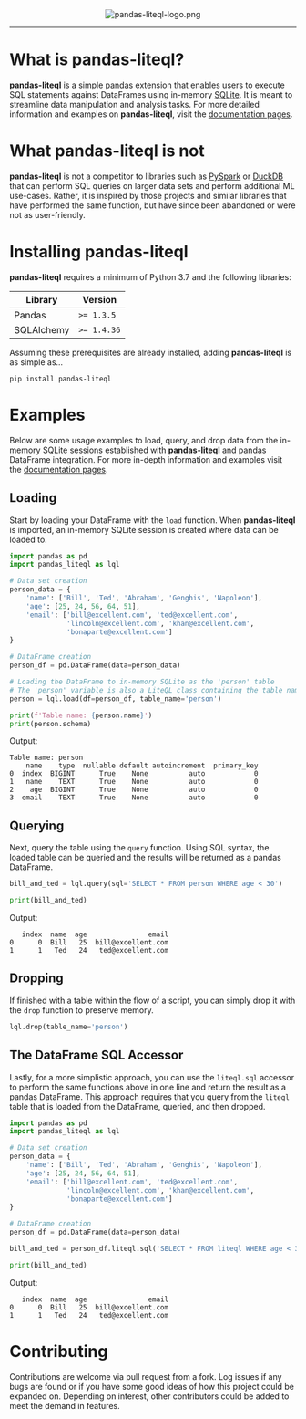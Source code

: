 <div align="center">
    <img src="https://forgineer.pythonanywhere.com/static/pandas_liteql/pandas-liteql-logo.png" alt="pandas-liteql-logo.png"><br>
</div>

---

# What is pandas-liteql?
**pandas-liteql** is a simple [pandas](https://pandas.pydata.org/) extension that enables users to execute SQL statements against DataFrames using in-memory [SQLite](https://www.sqlite.org/index.html). It is meant to streamline data manipulation and analysis tasks. For more detailed information and examples on **pandas-liteql**, visit the [documentation pages](https://forgineer.pythonanywhere.com/pandas-liteql).

# What pandas-liteql is not
**pandas-liteql** is not a competitor to libraries such as [PySpark](https://spark.apache.org/docs/latest/api/python/index.html) or [DuckDB](https://duckdb.org/) that can perform SQL queries on larger data sets and perform additional ML use-cases. Rather, it is inspired by those projects and similar libraries that have performed the same function, but have since been abandoned or were not as user-friendly.

# Installing pandas-liteql
**pandas-liteql** requires a minimum of Python 3.7 and the following libraries:

| Library    | Version      |
|------------|--------------|
| Pandas     | `>= 1.3.5`   |
| SQLAlchemy | `>= 1.4.36`  |

Assuming these prerequisites are already installed, adding **pandas-liteql** is as simple as...

```
pip install pandas-liteql
```

# Examples
Below are some usage examples to load, query, and drop data from the in-memory SQLite sessions established with **pandas-liteql** and pandas DataFrame integration. For more in-depth information and examples visit the [documentation pages](https://forgineer.pythonanywhere.com/pandas-liteql).

## Loading
Start by loading your DataFrame with the `load` function. When **pandas-liteql** is imported, an in-memory SQLite session is created where data can be loaded to.

```python
import pandas as pd
import pandas_liteql as lql

# Data set creation
person_data = {
    'name': ['Bill', 'Ted', 'Abraham', 'Genghis', 'Napoleon'],
    'age': [25, 24, 56, 64, 51],
    'email': ['bill@excellent.com', 'ted@excellent.com',
              'lincoln@excellent.com', 'khan@excellent.com',
              'bonaparte@excellent.com']
}

# DataFrame creation
person_df = pd.DataFrame(data=person_data)

# Loading the DataFrame to in-memory SQLite as the 'person' table
# The 'person' variable is also a LiteQL class containing the table name and schema information
person = lql.load(df=person_df, table_name='person')

print(f'Table name: {person.name}')
print(person.schema)
```

Output:
```
Table name: person
    name    type  nullable default autoincrement  primary_key
0  index  BIGINT      True    None          auto            0
1   name    TEXT      True    None          auto            0
2    age  BIGINT      True    None          auto            0
3  email    TEXT      True    None          auto            0
```

## Querying
Next, query the table using the `query` function. Using SQL syntax, the loaded table can be queried and the results will be returned as a pandas DataFrame.

```python
bill_and_ted = lql.query(sql='SELECT * FROM person WHERE age < 30')

print(bill_and_ted)
```

Output:
```
   index  name  age               email
0      0  Bill   25  bill@excellent.com
1      1   Ted   24   ted@excellent.com
```

## Dropping
If finished with a table within the flow of a script, you can simply drop it with the `drop` function to preserve memory.

```python
lql.drop(table_name='person')
```

## The DataFrame SQL Accessor
Lastly, for a more simplistic approach, you can use the `liteql.sql` accessor to perform the same functions above in one line and return the result as a pandas DataFrame. This approach requires that you query from the `liteql` table that is loaded from the DataFrame, queried, and then dropped.

```python
import pandas as pd
import pandas_liteql as lql

# Data set creation
person_data = {
    'name': ['Bill', 'Ted', 'Abraham', 'Genghis', 'Napoleon'],
    'age': [25, 24, 56, 64, 51],
    'email': ['bill@excellent.com', 'ted@excellent.com',
              'lincoln@excellent.com', 'khan@excellent.com',
              'bonaparte@excellent.com']
}

# DataFrame creation
person_df = pd.DataFrame(data=person_data)

bill_and_ted = person_df.liteql.sql('SELECT * FROM liteql WHERE age < 30')

print(bill_and_ted)
```

Output:
```
   index  name  age               email
0      0  Bill   25  bill@excellent.com
1      1   Ted   24   ted@excellent.com
```


# Contributing
Contributions are welcome via pull request from a fork. Log issues if any bugs are found or if you have some good ideas of how this project could be expanded on. Depending on interest, other contributors could be added to meet the demand in features.

